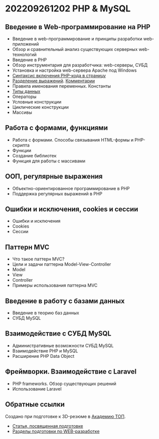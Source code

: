 # 202209261202 PHP & MySQL

## Введение в Web-программирование на PHP

- Введение в web-программирование и принципы разработки web-приложений
- Обзор и сравнительный анализ существующих серверных web-технологий
- Введение в PHP
- Обзор инструментария для разработчика: web-серверы, СУБД
- Установка и настройка web-сервера Apache под Windows
- [Синтаксис включения PHP-кода в страницу](./202209261742-php-tag.md) 
- [Разделение выражений](./202209261758-instruction-separation-php.md). [Комментарии](./202209261808-comments-php.md)
- Правила именования переменных. Константы
- [Типы данных](./202209261826-datatypes-php.md)
- Операторы
- Условные конструкции
- Циклические конструкции
- Массивы 

## Работа с формами, функциями

- Работа с формами. Способы связывания HTML-формы и PHP-скрипта
- Функции
- Создание библиотек
- Функция для работы с массивами

## ООП, регулярные выражения

- Объектно-ориентированное программирование в PHP
- Поддержка регулярных выражений в PHP

## Ошибки и исключения, cookies и сессии

- Ошибки и исключения
- Cookies
- Сессии

## Паттерн MVC

- Что такое паттерн MVC?
- Цели и задачи паттерна Model-View-Controller
- Model
- View
- Controller
- Примеры использования паттерна MVC

## Введение в работу с базами данных

- Введение в теорию баз данных
- СУБД MySQL

## Взаимодействие с СУБД MySQL

- Административные возможности СУБД MySQL
- Взаимодействие PHP и MySQL
- Расширение PHP Data Object 

## Фреймворки. Взаимодействие с Laravel

- PHP frameworks. Обзор существующих решений
- Использование Laravel

## Обратные ссылки

Создано при подготовке к 3D-резюме в [Академию ТОП](https://izh.top-academy.ru/).

- [Статья, посвященная подготовке](../blog/20220914-preparing-for-teaching.md)
- [Разделы подготовки по WEB-разработке](./202209141344-web-design.md)
